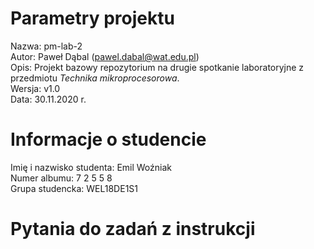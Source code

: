 # Parametry projektu

Nazwa: pm-lab-2  
Autor: Paweł Dąbal (pawel.dabal@wat.edu.pl)  
Opis: Projekt bazowy repozytorium na drugie spotkanie laboratoryjne z przedmiotu _Technika mikroprocesorowa_.  
Wersja: v1.0  
Data: 30.11.2020 r.

# Informacje o studencie

Imię i nazwisko studenta: Emil  Woźniak  
Numer albumu: 7 2 5 5 8  
Grupa studencka: WEL18DE1S1

# Pytania do zadań z instrukcji

